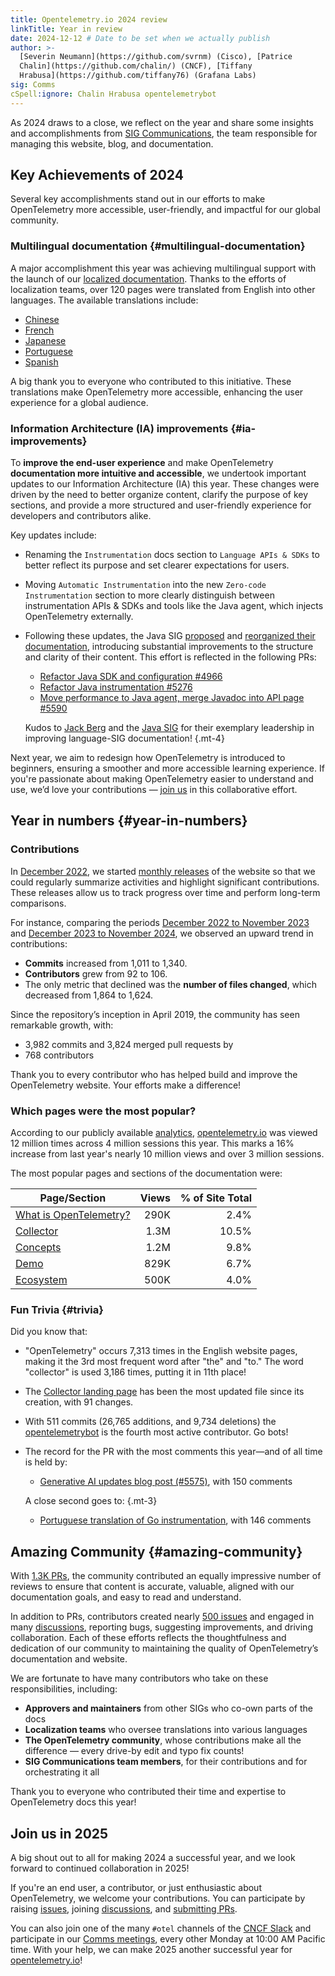```yaml
---
title: Opentelemetry.io 2024 review
linkTitle: Year in review
date: 2024-12-12 # Date to be set when we actually publish
author: >-
  [Severin Neumann](https://github.com/svrnm) (Cisco), [Patrice
  Chalin](https://github.com/chalin/) (CNCF), [Tiffany
  Hrabusa](https://github.com/tiffany76) (Grafana Labs)
sig: Comms
cSpell:ignore: Chalin Hrabusa opentelemetrybot
---
```


As 2024 draws to a close, we reflect on the year and share some insights and
accomplishments from [SIG Communications][Comms meetings], the team responsible
for managing this website, blog, and documentation.

## Key Achievements of 2024

Several key accomplishments stand out in our efforts to make OpenTelemetry more
accessible, user-friendly, and impactful for our global community.

### Multilingual documentation <i class="fa-solid fa-language"></i> {#multilingual-documentation}

A major accomplishment this year was achieving multilingual support with the
launch of our [localized documentation](/blog/2024/docs-localized/). Thanks to
the efforts of localization teams, over 120 pages were translated from English
into other languages. The available translations include:

- [Chinese](/zh)
- [French](/fr)
- [Japanese](/ja)
- [Portuguese](/pt)
- [Spanish](/es)

A big thank you to everyone who contributed to this initiative. These
translations make OpenTelemetry more accessible, enhancing the user experience
for a global audience.

### Information Architecture (IA) improvements <i class="fa-solid fa-sitemap"></i> {#ia-improvements}

To **improve the end-user experience** and make OpenTelemetry **documentation
more intuitive and accessible**, we undertook important updates to our
Information Architecture (IA) this year. These changes were driven by the need
to better organize content, clarify the purpose of key sections, and provide a
more structured and user-friendly experience for developers and contributors
alike.

Key updates include:

- Renaming the `Instrumentation` docs section to `Language APIs & SDKs` to
  better reflect its purpose and set clearer expectations for users.
- Moving `Automatic Instrumentation` into the new `Zero-code Instrumentation`
  section to more clearly distinguish between instrumentation APIs & SDKs and
  tools like the Java agent, which injects OpenTelemetry externally.
- Following these updates, the Java SIG [proposed] and [reorganized their
  documentation][java-reorg], introducing substantial improvements to the
  structure and clarity of their content. This effort is reflected in the
  following PRs:

  - [Refactor Java SDK and configuration #4966][#4966]
  - [Refactor Java instrumentation #5276][#5276]
  - [Move performance to Java agent, merge Javadoc into API page #5590][#5590]

  <!-- prettier-ignore -->
  Kudos to [Jack Berg] and the [Java SIG] for their exemplary leadership in
  improving language-SIG documentation!
  {.mt-4}

Next year, we aim to redesign how OpenTelemetry is introduced to beginners,
ensuring a smoother and more accessible learning experience. If you're
passionate about making OpenTelemetry easier to understand and use, we’d love
your contributions &mdash; [join us][#2427] in this collaborative effort.

[#2427]: https://github.com/open-telemetry/community/pull/2427
[#4966]: https://github.com/open-telemetry/opentelemetry.io/pull/4966
[#5276]: https://github.com/open-telemetry/opentelemetry.io/pull/5276
[#5590]: https://github.com/open-telemetry/opentelemetry.io/pull/5590
[Jack Berg]: https://github.com/jack-berg
[Java SIG]:
  https://docs.google.com/document/d/1D7ZD93LxSWexHeztHohRp5yeoTzsi9Dj1HRm7Tad-hM
[proposed]: https://github.com/open-telemetry/opentelemetry.io/discussions/4853
[java-reorg]:
  https://github.com/open-telemetry/opentelemetry.io/pulls?q=is%3Apr+java+is%3Aclosed+label%3Asig%3Ajava+merged%3A2024-01-01..2024-12-31+author%3Ajack-berg

## Year in numbers <i class="fa-solid fa-chart-pie"></i> {#year-in-numbers}

### Contributions

In [December 2022], we started [monthly releases] of the website so that we
could regularly summarize activities and highlight significant contributions.
These releases allow us to track progress over time and perform long-term
comparisons.

For instance, comparing the periods [December 2022 to November 2023] and
[December 2023 to November 2024], we observed an upward trend in contributions:

- **Commits** increased from 1,011 to 1,340.
- **Contributors** grew from 92 to 106.
- The only metric that declined was the **number of files changed**, which
  decreased from 1,864 to 1,624.

Since the repository’s inception in April 2019, the community has seen
remarkable growth, with:

- 3,982 commits and 3,824 merged pull requests by
- 768 contributors

Thank you to every contributor who has helped build and improve the
OpenTelemetry website. Your efforts make a difference!

[December 2022]:
  https://github.com/open-telemetry/opentelemetry.io/releases/tag/2022.12
[December 2022 to November 2023]:
  https://github.com/open-telemetry/opentelemetry.io/compare/2022.12...2023.11
[December 2023 to November 2024]:
  https://github.com/open-telemetry/opentelemetry.io/compare/2023.12...2024.11
[monthly releases]: https://github.com/open-telemetry/opentelemetry.io/releases

### Which pages were the most popular?

According to our publicly available [analytics], [opentelemetry.io](/) was
viewed 12 million times across 4 million sessions this year. This marks a 16%
increase from last year's nearly 10 million views and over 3 million sessions.

The most popular pages and sections of the documentation were:

| Page/Section             | Views | % of Site Total |
| ------------------------ | ----: | --------------: |
| [What is OpenTelemetry?] |  290K |            2.4% |
| [Collector]              |  1.3M |           10.5% |
| [Concepts]               |  1.2M |            9.8% |
| [Demo]                   |  829K |            6.7% |
| [Ecosystem]              |  500K |            4.0% |

[analytics]: https://lookerstudio.google.com/s/tSTKxK1ECeU
[Collector]: /docs/collector
[Concepts]: /docs/what-is-opentelemetry/
[Demo]: /docs/demo/
[Ecosystem]: /ecosystem/
[What is OpenTelemetry?]: /docs/what-is-opentelemetry/

### Fun Trivia <i class="fa-solid fa-lightbulb"></i> {#trivia}

Did you know that:

- "OpenTelemetry" occurs 7,313 times in the English website pages, making it the
  3rd most frequent word after "the" and "to." The word "collector" is used
  3,186 times, putting it in 11th place!
- The [Collector landing page] has been the most updated file since its
  creation, with 91 changes.
- With 511 commits (26,765 additions, and 9,734 deletions) the
  [opentelemetrybot] is the fourth most active contributor. Go bots!
- The record for the PR with the most comments this year—and of all time is held
  by:

  - [Generative AI updates blog post (#5575)][#5575], with 150 comments

  <!-- prettier-ignore -->
  A close second goes to:
  {.mt-3}

  - [Portuguese translation of Go instrumentation][#5380], with 146 comments

[#5380]: https://github.com/open-telemetry/opentelemetry.io/pull/5380
[#5575]: https://github.com/open-telemetry/opentelemetry.io/pull/5575
[Collector landing page]: /docs/collector/
[opentelemetrybot]: https://github.com/opentelemetrybot

## Amazing Community <i class="fa-regular fa-heart"></i> {#amazing-community}

With [1.3K PRs], the community contributed an equally impressive number of
reviews to ensure that content is accurate, valuable, aligned with our
documentation goals, and easy to read and understand.

In addition to PRs, contributors created nearly [500 issues] and engaged in many
[discussions], reporting bugs, suggesting improvements, and driving
collaboration. Each of these efforts reflects the thoughtfulness and dedication
of our community to maintaining the quality of OpenTelemetry’s documentation and
website.

We are fortunate to have many contributors who take on these responsibilities,
including:

- **Approvers and maintainers** from other SIGs who co-own parts of the docs
- **Localization teams** who oversee translations into various languages
- **The OpenTelemetry community**, whose contributions make all the difference
  &mdash; every drive-by edit and typo fix counts!
- **SIG Communications team members**, for their contributions and for
  orchestrating it all

Thank you to everyone who contributed their time and expertise to OpenTelemetry
docs this year!

[500 issues]:
  https://github.com/open-telemetry/opentelemetry.io/issues?q=is%3Aissue+created%3A2024-01-01..2024-12-31
[1.3K PRs]:
  https://github.com/open-telemetry/opentelemetry.io/pulls?q=is%3Apr+is%3Amerged+merged%3A2024-01-01..2024-12-31

## Join us in 2025

A big shout out to all for making 2024 a successful year, and we look forward to
continued collaboration in 2025!

If you're an end user, a contributor, or just enthusiastic about OpenTelemetry,
we welcome your contributions. You can participate by raising [issues], joining
[discussions], and [submitting PRs].

You can also join one of the many `#otel` channels of the
[CNCF Slack](https://slack.cncf.io/) and participate in our [Comms meetings], every
other Monday at 10:00 AM Pacific time. With your help, we can make 2025
another successful year for [opentelemetry.io](https://opentelemetry.io/)!

[discussions]: https://github.com/open-telemetry/opentelemetry.io/discussions
[issues]: https://github.com/open-telemetry/opentelemetry.io/issues
[submitting PRs]: https://opentelemetry.io/docs/contributing/pull-requests/
[Comms meetings]:
  https://docs.google.com/document/d/1wW0jLldwXN8Nptq2xmgETGbGn9eWP8fitvD5njM-xZY
